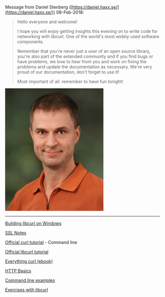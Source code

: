 ﻿
Message from Daniel Stenberg ([https://daniel.haxx.se/](https://daniel.haxx.se/)) 08-Feb-2018:
> Hello everyone and welcome!
> 
> I hope you will enjoy getting insights this evening on to write code for networking with libcurl. One of the world's most widely used software components.
> 
> Remember that you're never just a user of an open source library, you're also part of the extended community and if you find bugs or have problems, we love to hear from you and work on fixing the problems and update the documentation as necessary. We're very proud of our documentation, don't forget to use it!
> 
> Most important of all: remember to have fun tonight!

![Daniel](daniel-greenbg-400.jpg)


-----


[Building libcurl on Windows](building.md)

[SSL Notes](ssl.md)

[Official curl tutorial](https://curl.haxx.se/docs/httpscripting.html) - Command line

[Official libcurl tutorial](https://curl.haxx.se/libcurl/c/libcurl-tutorial.html)

[Everything curl (ebook)](https://www.gitbook.com/book/bagder/everything-curl/details)

[HTTP Basics](https://www.ntu.edu.sg/home/ehchua/programming/webprogramming/HTTP_Basics.html)

[Command line examples](curl.md)

[Exercises with libcurl](libcurl_examples.md)